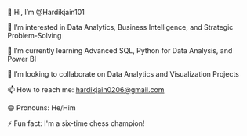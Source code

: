 👋 Hi, I’m @Hardikjain101

👀 I’m interested in Data Analytics, Business Intelligence, and Strategic Problem-Solving

🌱 I’m currently learning Advanced SQL, Python for Data Analysis, and Power BI

💞️ I’m looking to collaborate on Data Analytics and Visualization Projects

📫 How to reach me: hardikjain0206@gmail.com

😄 Pronouns: He/Him

⚡ Fun fact: I'm a six-time chess champion!
<!---

Hardikjain101/Hardikjain101 is a ✨ special ✨ repository because its `README.md` (this file) appears on your GitHub profile.
You can click the Preview link to take a look at your changes.
--->
